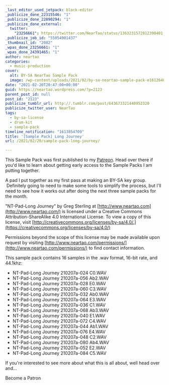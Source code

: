 ```yaml
---
_last_editor_used_jetpack: block-editor
_publicize_done_22315546: "1"
_publicize_done_22890294: "1"
_publicize_done_external:
  twitter:
    "23256661": https://twitter.com/NearTao/status/1363231572812390401
_publicize_job_id: "55054901437"
_thumbnail_id: "2082"
_wpas_done_23256661: "1"
_wpas_done_24391465: "1"
author: neartao
categories:
  - music-production
cover:
  alt: BY-SA NearTao Sample Pack
  image: /wp-content/uploads/2021/02/by-sa-neartao-sample-pack-e1612648962950.png
date: "2021-02-20T20:47:00+00:00"
guid: https://neartao.wordpress.com/?p=2123
parent_post_id: null
post_id: "2123"
publicize_tumblr_url: http://.tumblr.com/post/643673321440952320
publicize_twitter_user: NearTao
tags:
  - by-sa-license
  - drum-kit
  - sample-pack
timeline_notification: "1613854709"
title: '[Sample Pack] Long Journey'
url: /2021/02/20/sample-pack-long-journey/

---
```

This Sample Pack was first published to my [Patreon](https://www.patreon.com/neartao). Head over there if you'd like to learn about getting early access to the Sample Packs I am putting together.

A pad I put together as my first pass at making an BY-SA key group.  Definitely going to need to make some tools to simplify the process, but I'll need to see how it works out after doing the next three sample packs for the month.

"NT-Pad-Long Journey" by Greg Sterling at [http://www.neartao.com](http://www.neartao.com/) is licensed under a Creative Commons Attribution-ShareAlike 4.0 International License. To view a copy of this license, visit [http://creativecommons.org/licenses/by-sa/4.0/.](https://creativecommons.org/licenses/by-sa/4.0/)

Permissions beyond the scope of this license may be made available upon request by visiting [http://www.neartao.com/permissions/](http://www.neartao.com/permissions/) to find contact information.

This sample pack contains 16 samples in the .wav format, 16-bit rate, and 44.1khz:

- NT-Pad-Long Journey 210207a-024 C0.WAV
- NT-Pad-Long Journey 210207a-056 Ab2.WAV
- NT-Pad-Long Journey 210207a-028 E0.WAV
- NT-Pad-Long Journey 210207a-060 C3.WAV
- NT-Pad-Long Journey 210207a-032 Ab0.WAV
- NT-Pad-Long Journey 210207a-064 E3.WAV
- NT-Pad-Long Journey 210207a-036 C1.WAV
- NT-Pad-Long Journey 210207a-068 Ab3.WAV
- NT-Pad-Long Journey 210207a-040 E1.WAV
- NT-Pad-Long Journey 210207a-072 C4.WAV
- NT-Pad-Long Journey 210207a-044 Ab1.WAV
- NT-Pad-Long Journey 210207a-076 E4.WAV
- NT-Pad-Long Journey 210207a-048 C2.WAV
- NT-Pad-Long Journey 210207a-080 Ab4.WAV
- NT-Pad-Long Journey 210207a-052 E2.WAV
- NT-Pad-Long Journey 210207a-084 C5.WAV

If you're interested to see more about what this is all about, well head over and...

Become a Patron
